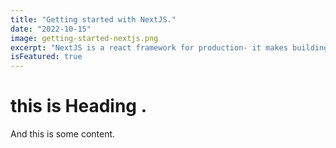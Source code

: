 ```yaml
---
title: "Getting started with NextJS."
date: "2022-10-15"
image: getting-started-nextjs.png
excerpt: "NextJS is a react framework for production- it makes building fullstack react apps and sites a breeze and ship with builtin SSR."
isFeatured: true
---
```


# this is Heading .

And this is some content.
